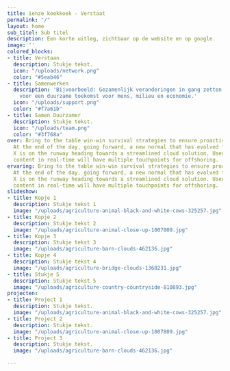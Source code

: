```yaml
---
title: ienze koekkoek - Verstaat
permalink: "/"
layout: home
sub_titel: Sub titel
description: Een korte uitleg, zichtbaar op de website en op google.
image: ''
colored_blocks:
- title: Verstaan
  description: Stukje tekst.
  icon: "/uploads/network.png"
  color: "#5eab46"
- title: Samenwerken
  description: 'Bijvoorbeeld: Gezamenlijk veranderingen in gang zetten die nodig zijn
    voor een duurzame toekomst voor mens, milieu en economie.'
  icon: "/uploads/support.png"
  color: "#f7a61b"
- title: Samen Duurzamer
  description: Stukje tekst.
  icon: "/uploads/team.png"
  color: "#3f768a"
over: Bring to the table win-win survival strategies to ensure proactive domination.
  At the end of the day, going forward, a new normal that has evolved from generation
  X is on the runway heading towards a streamlined cloud solution. User generated
  content in real-time will have multiple touchpoints for offshoring.
ervaring: Bring to the table win-win survival strategies to ensure proactive domination.
  At the end of the day, going forward, a new normal that has evolved from generation
  X is on the runway heading towards a streamlined cloud solution. User generated
  content in real-time will have multiple touchpoints for offshoring.
slideshow:
- title: Kopje 1
  description: Stukje tekst 1
  image: "/uploads/agriculture-animal-black-and-white-cows-325257.jpg"
- title: Kopje 2
  description: Stukje tekst 2
  image: "/uploads/agriculture-animal-close-up-1007809.jpg"
- title: Kopje 3
  description: Stukje tekst 3
  image: "/uploads/agriculture-barn-clouds-462136.jpg"
- title: Kopje 4
  description: Stukje tekst 4
  image: "/uploads/agriculture-bridge-clouds-1368231.jpg"
- title: Stukje 5
  description: Stukje tekst 5
  image: "/uploads/agriculture-country-countryside-810893.jpg"
projecten:
- title: Project 1
  description: Stukje tekst.
  image: "/uploads/agriculture-animal-black-and-white-cows-325257.jpg"
- title: Project 2
  description: Stukje tekst.
  image: "/uploads/agriculture-animal-close-up-1007809.jpg"
- title: Project 3
  description: Stukje tekst.
  image: "/uploads/agriculture-barn-clouds-462136.jpg"

---
```

